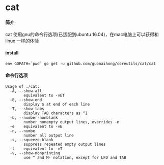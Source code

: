 # cat

#### 简介
cat 使用gnu的命令行选项(已适配到ubuntu 16.04)，在mac电脑上可以获得和linux 一样的体验

#### install
```
env GOPATH=`pwd` go get -u github.com/guonaihong/coreutils/cat/cat
```

#### 命令行选项
```console
Usage of ./cat:
  -A, --show-all
        equivalent to -vET
  -E, --show-end
        display $ at end of each line
  -T, --show-tabs
        display TAB characters as ^I
  -b, --number-nonblank
        number nonempty output lines, overrides -n
  -e    equivalent to -vE
  -n, --numbe
        number all output line
  -s, --squeeze-blank
        suppress repeated empty output lines
  -t    equivalent to -vT
  -v, --show-nonprinting
        use ^ and M- notation, except for LFD and TAB
```

